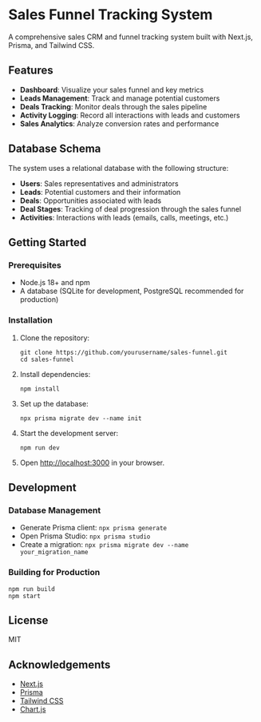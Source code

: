 # Sales Funnel Tracking System

A comprehensive sales CRM and funnel tracking system built with Next.js, Prisma, and Tailwind CSS.

## Features

- **Dashboard**: Visualize your sales funnel and key metrics
- **Leads Management**: Track and manage potential customers
- **Deals Tracking**: Monitor deals through the sales pipeline
- **Activity Logging**: Record all interactions with leads and customers
- **Sales Analytics**: Analyze conversion rates and performance

## Database Schema

The system uses a relational database with the following structure:

- **Users**: Sales representatives and administrators
- **Leads**: Potential customers and their information
- **Deals**: Opportunities associated with leads
- **Deal Stages**: Tracking of deal progression through the sales funnel
- **Activities**: Interactions with leads (emails, calls, meetings, etc.)

## Getting Started

### Prerequisites

- Node.js 18+ and npm
- A database (SQLite for development, PostgreSQL recommended for production)

### Installation

1. Clone the repository:
   ```
   git clone https://github.com/yourusername/sales-funnel.git
   cd sales-funnel
   ```

2. Install dependencies:
   ```
   npm install
   ```

3. Set up the database:
   ```
   npx prisma migrate dev --name init
   ```

4. Start the development server:
   ```
   npm run dev
   ```

5. Open [http://localhost:3000](http://localhost:3000) in your browser.

## Development

### Database Management

- Generate Prisma client: `npx prisma generate`
- Open Prisma Studio: `npx prisma studio`
- Create a migration: `npx prisma migrate dev --name your_migration_name`

### Building for Production

```
npm run build
npm start
```

## License

MIT

## Acknowledgements

- [Next.js](https://nextjs.org/)
- [Prisma](https://www.prisma.io/)
- [Tailwind CSS](https://tailwindcss.com/)
- [Chart.js](https://www.chartjs.org/)
